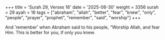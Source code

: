 +++
title = 'Surah 29, Verses 16'
date = '2025-08-30'
weight = 3356
surah = 29
ayah = 16
tags = ["abraham", "allah", "better", "fear", "knew", "only", "people", "prayer", "prophet", "remember", "said", "worship"]
+++

And ˹remember˺ when Abraham said to his people, “Worship Allah, and fear Him. This is better for you, if only you knew.